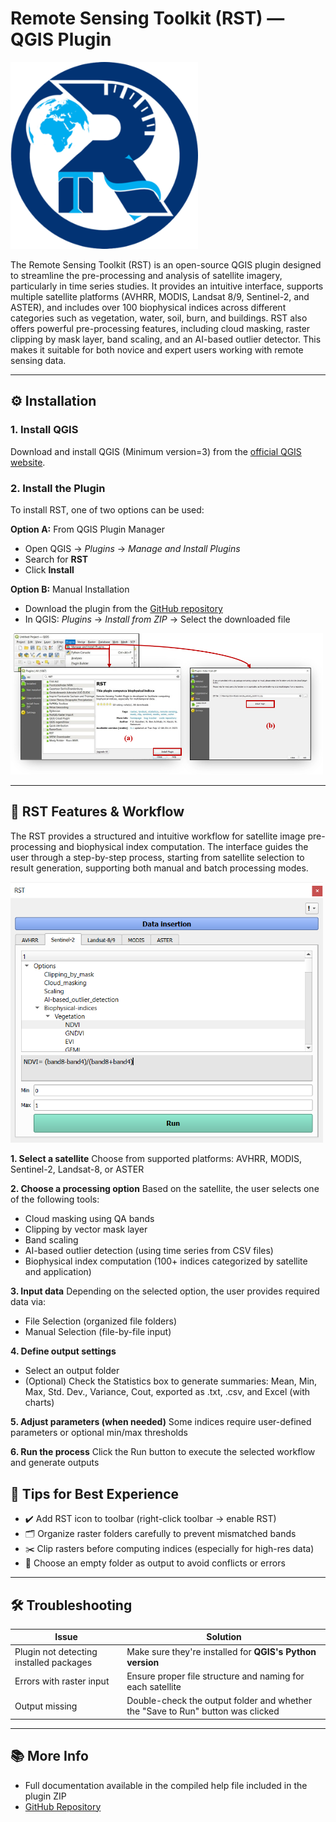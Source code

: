
# Remote Sensing Toolkit (RST) — QGIS Plugin

<img src="img/icon.png" alt="RST Interface" width="300"/>

The Remote Sensing Toolkit (RST) is an open-source QGIS plugin designed to streamline the pre-processing and analysis of satellite imagery, particularly in time series studies. It provides an intuitive interface, supports multiple satellite platforms (AVHRR, MODIS, Landsat 8/9, Sentinel-2, and ASTER), and includes over 100 biophysical indices across different categories such as vegetation, water, soil, burn, and buildings. RST also offers powerful pre-processing features, including cloud masking, raster clipping by mask layer, band scaling, and an AI-based outlier detector. This makes it suitable for both novice and expert users working with remote sensing data.

---

## ⚙️ Installation

### 1. Install QGIS
Download and install QGIS (Minimum version=3) from the [official QGIS website](https://qgis.org).

### 2. Install the Plugin
To install RST, one of two options can be used:

**Option A:** From QGIS Plugin Manager 
- Open QGIS → *Plugins* → *Manage and Install Plugins*
- Search for **RST**
- Click **Install**

**Option B:** Manual Installation  
- Download the plugin from the [GitHub repository](https://github.com/RST-Plugin/RST)
- In QGIS: *Plugins* → *Install from ZIP* → Select the downloaded file

<img src="img/installation.png" alt="RST installation" width="500"/>
 
---

## 🧰 RST Features & Workflow

The RST provides a structured and intuitive workflow for satellite image pre-processing and biophysical index computation. The interface guides the user through a step-by-step process, starting from satellite selection to result generation, supporting both manual and batch processing modes.
 
<img src="img/RST_window.png" alt="RST window" width="500"/>

**1. Select a satellite**
Choose from supported platforms: AVHRR, MODIS, Sentinel-2, Landsat-8, or ASTER

**2. Choose a processing option**
Based on the satellite, the user selects one of the following tools:
  - Cloud masking using QA bands
  - Clipping by vector mask layer
  - Band scaling
  - AI-based outlier detection (using time series from CSV files)
  - Biophysical index computation (100+ indices categorized by satellite and application)

**3. Input data**
Depending on the selected option, the user provides required data via:
  - File Selection (organized file folders)
  - Manual Selection (file-by-file input)

**4. Define output settings**
  - Select an output folder
  - (Optional) Check the Statistics box to generate summaries: Mean, Min, Max, Std. Dev., Variance, Cout, exported as .txt, .csv, and Excel (with charts)

**5. Adjust parameters (when needed)**
Some indices require user-defined parameters or optional min/max thresholds

**6. Run the process**
Click the Run button to execute the selected workflow and generate outputs


## 🧠 Tips for Best Experience

- ✔️ Add RST icon to toolbar (right-click toolbar → enable RST)
- 🗂️ Organize raster folders carefully to prevent mismatched bands
- ✂️ Clip rasters before computing indices (especially for high-res data)
- 📂 Choose an empty folder as output to avoid conflicts or errors

---

## 🛠️ Troubleshooting

| Issue | Solution |
|-------|----------|
| Plugin not detecting installed packages | Make sure they're installed for **QGIS's Python version** |
| Errors with raster input | Ensure proper file structure and naming for each satellite |
| Output missing | Double-check the output folder and whether the "Save to Run" button was clicked |

---

## 📚 More Info

- Full documentation available in the compiled help file included in the plugin ZIP
- [GitHub Repository](https://github.com/RST-Plugin/RST)
